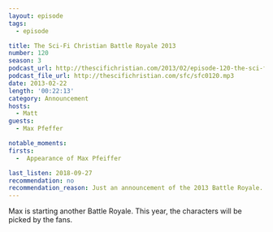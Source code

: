 ```yaml
---
layout: episode
tags:
  - episode

title: The Sci-Fi Christian Battle Royale 2013
number: 120
season: 3
podcast_url: http://thescifichristian.com/2013/02/episode-120-the-sci-fi-christian-battle-royale-2013/
podcast_file_url: http://thescifichristian.com/sfc/sfc0120.mp3
date: 2013-02-22
length: '00:22:13'
category: Announcement
hosts:
  - Matt
guests:
  - Max Pfeffer

notable_moments:
firsts:
  -  Appearance of Max Pfeiffer 

last_listen: 2018-09-27
recommendation: no
recommendation_reason: Just an announcement of the 2013 Battle Royale.
---
```

Max is starting another Battle Royale. This year, the characters will be picked by the fans.
